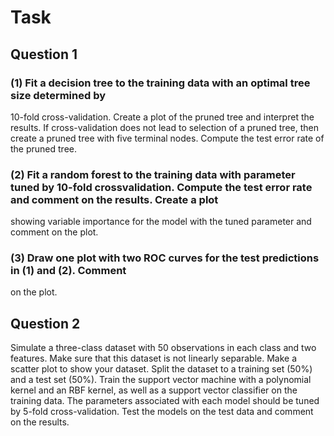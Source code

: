 # Task
## Question 1
### (1) Fit a decision tree to the training data with an optimal tree size determined by
10-fold cross-validation. Create a plot of the pruned tree and interpret the results.
If cross-validation does not lead to selection of a pruned tree, then create a pruned
tree with five terminal nodes. Compute the test error rate of the pruned tree.
### (2) Fit a random forest to the training data with parameter tuned by 10-fold crossvalidation. Compute the test error rate and comment on the results. Create a plot
showing variable importance for the model with the tuned parameter and comment
on the plot.
### (3) Draw one plot with two ROC curves for the test predictions in (1) and (2). Comment
on the plot.

## Question 2
Simulate a three-class dataset with 50 observations in each class and two features. Make
sure that this dataset is not linearly separable. Make a scatter plot to show your dataset.
Split the dataset to a training set (50%) and a test set (50%). Train the support vector
machine with a polynomial kernel and an RBF kernel, as well as a support vector classifier
on the training data. The parameters associated with each model should be tuned by 5-fold
cross-validation. Test the models on the test data and comment on the results.
